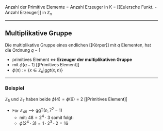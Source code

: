 
Anzahl der Primitive Elemente = Anzahl Erzeuger in K = [[Eulersche Funkt. - Anzahl Erzeuger]] in $\mathbb{Z}_{n}$

---
## Multiplikative Gruppe 
Die multiplikative Gruppe eines endlichen [[Körper]] mit $q$ Elementen, hat die Ordnung $q-1$ 
- primitives Element $\Leftrightarrow$ **Erzeuger der multiplikativen Gruppe** 
- mit $\phi(q-1)$ [[Primitives Element]]
- $\phi(n):=\{ x\in \mathbb{Z}_{n} | ggt(x,n)\}$

---
### Beispiel 
$\mathbb{Z}_{5}$ und $\mathbb{Z}_{7}$ haben beide $\phi(4)=\phi(6)=2$ [[Primitives Element]]

- Für $\mathbb{Z}_{49}\implies \text{ggT}(n,7^{2}-1)$
	- mit: $48=2^{4}\cdot 3$ somit folgt:
	- $\phi(2^{4}\cdot 3)=1\cdot 2^{3} \cdot 2=16$


